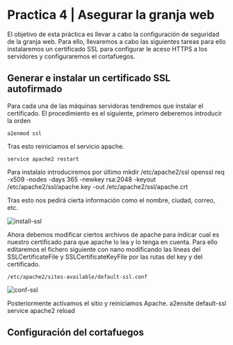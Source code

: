 # Practica 4 | Asegurar la granja web
El objetivo de esta práctica es llevar a cabo la configuración de seguridad de
la granja web. Para ello, llevaremos a cabo las siguientes tareas para ello
instalaremos un certificado SSL para configurar le aceso HTTPS a los
servidores y configuraremos el cortafuegos.

## Generar e instalar un certificado SSL autofirmado
Para cada una de las máquinas servidoras tendremos que instalar el certificado.
El procedimiento es el siguiente, primero deberemos introducir la orden

    a2enmod ssl

Tras esto reiniciamos el servicio apache.

    service apache2 restart

Para instalalo introduciremos por último
    mkdir /etc/apache2/ssl
    openssl req -x509 -nodes -days 365 -newkey rsa:2048 -keyout /etc/apache2/ssl/apache.key -out /etc/apache2/ssl/apache.crt

Tras esto nos pedirá cierta información como el nombre, ciudad, correo, etc.

![install-ssl](http://)

Ahora debemos modificar ciertos archivos de apache para indicar cual es nuestro
certificado para que apache lo lea y lo tenga en cuenta. Para ello editaremos el
fichero siguiente con nano modificando las líneas del SSLCertificateFile y
SSLCertificateKeyFile por las rutas del key y del certificado.

    /etc/apache2/sites-available/default-ssl.conf

![conf-ssl](http://)

Posteriormente activamos el sitio y reiniciamos Apache.
    a2ensite default-ssl
    service apache2 reload

## Configuración del cortafuegos
